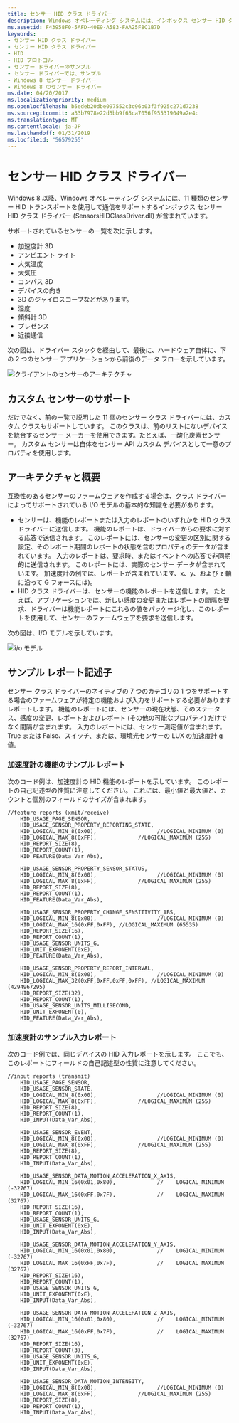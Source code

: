 ```yaml
---
title: センサー HID クラス ドライバー
description: Windows オペレーティング システムには、インボックス センサー HID クラス ドライバー (SensorsHIDClassDriver.dll) が含まれています。
ms.assetid: F43958F0-5AFD-40E9-A583-FAA25F8C1B7D
keywords:
- センサー HID クラス ドライバー
- センサー HID クラス ドライバー
- HID
- HID プロトコル
- センサー ドライバーのサンプル
- センサー ドライバーでは、サンプル
- Windows 8 センサー ドライバー
- Windows 8 のセンサー ドライバー
ms.date: 04/20/2017
ms.localizationpriority: medium
ms.openlocfilehash: b5edeb20dbe097552c3c96b03f3f925c271d7238
ms.sourcegitcommit: a33b7978e22d5bb9f65ca7056f955319049a2e4c
ms.translationtype: MT
ms.contentlocale: ja-JP
ms.lasthandoff: 01/31/2019
ms.locfileid: "56579255"
---
```

# <a name="sensor-hid-class-driver"></a>センサー HID クラス ドライバー


Windows 8 以降、Windows オペレーティング システムには、11 種類のセンサー HID トランスポートを使用して通信をサポートするインボックス センサー HID クラス ドライバー (SensorsHIDClassDriver.dll) が含まれています。

サポートされているセンサーの一覧を次に示します。

-   加速度計 3D
-   アンビエント ライト
-   大気温度
-   大気圧
-   コンパス 3D
-   デバイスの向き
-   3D のジャイロスコープなどがあります。
-   湿度
-   傾斜計 3D
-   プレゼンス
-   近接通信

次の図は、ドライバー スタックを経由して、最後に、ハードウェア自体に、下の 2 つのセンサー アプリケーションから前後のデータ フローを示しています。

![クライアントのセンサーのアーキテクチャ](images/client-sensor-architecture.png)

## <a name="support-for-custom-sensors"></a>カスタム センサーのサポート


だけでなく、前の一覧で説明した 11 個のセンサー クラス ドライバーには、カスタム クラスもサポートしています。 このクラスは、前のリストにないデバイスを統合するセンサー メーカーを使用できます。たとえば、一酸化炭素センサー。 カスタム センサーは自体をセンサー API カスタム デバイスとして一意のプロパティを使用します。

## <a name="architecture-and-overview"></a>アーキテクチャと概要


互換性のあるセンサーのファームウェアを作成する場合は、クラス ドライバーによってサポートされている I/O モデルの基本的な知識を必要があります。

-   センサーは、機能のレポートまたは入力のレポートのいずれかを HID クラス ドライバーに送信します。 機能のレポートは、ドライバーからの要求に対する応答で送信されます。 このレポートには、センサーの変更の区別に関する設定、そのレポート期間のレポートの状態を含むプロパティのデータが含まれています。 入力のレポートは、要求時、またはイベントへの応答で非同期的に送信されます。 このレポートには、実際のセンサー データが含まれています。 加速度計の例では、レポートが含まれています、x、y、および z 軸に沿って G フォースには)。
-   HID クラス ドライバーは、センサーの機能のレポートを送信します。 たとえば、アプリケーションでは、新しい感度の変更またはレポートの間隔を要求、ドライバーは機能レポートにこれらの値をパッケージ化し、このレポートを使用して、センサーのファームウェアを要求を送信します。

次の図は、I/O モデルを示しています。

![i/o モデル](images/hid-sensor-stack.png)

## <a name="sample-report-descriptor"></a>サンプル レポート記述子


センサー クラス ドライバーのネイティブの 7 つのカテゴリの 1 つをサポートする場合のファームウェアが特定の機能および入力をサポートする必要がありますレポートします。 機能のレポートには、センサーの現在状態、そのステータス、感度の変更、レポートおよびレポート (その他の可能なプロパティ) だけでなく間隔が含まれます。 入力のレポートには、センサー測定値が含まれます。True または False、スイッチ、または、環境光センサーの LUX の加速度計 g 値。

### <a name="sample-accelerometer-feature-report"></a>加速度計の機能のサンプル レポート

次のコード例は、加速度計の HID 機能のレポートを示しています。 このレポートの自己記述型の性質に注意してください。 これには、最小値と最大値と、カウントと個別のフィールドのサイズが含まれます。

``` syntax
//feature reports (xmit/receive)
    HID_USAGE_PAGE_SENSOR,
    HID_USAGE_SENSOR_PROPERTY_REPORTING_STATE,
    HID_LOGICAL_MIN_8(0x00),                   //LOGICAL_MINIMUM (0) 
    HID_LOGICAL_MAX_8(0xFF),             //LOGICAL_MAXIMUM (255) 
    HID_REPORT_SIZE(8),
    HID_REPORT_COUNT(1),
    HID_FEATURE(Data_Var_Abs),

    HID_USAGE_SENSOR_PROPERTY_SENSOR_STATUS,
    HID_LOGICAL_MIN_8(0x00),                   //LOGICAL_MINIMUM (0) 
    HID_LOGICAL_MAX_8(0xFF),             //LOGICAL_MAXIMUM (255) 
    HID_REPORT_SIZE(8),
    HID_REPORT_COUNT(1),
    HID_FEATURE(Data_Var_Abs),

    HID_USAGE_SENSOR_PROPERTY_CHANGE_SENSITIVITY_ABS,
    HID_LOGICAL_MIN_8(0x00),                   //LOGICAL_MINIMUM (0) 
    HID_LOGICAL_MAX_16(0xFF,0xFF), //LOGICAL_MAXIMUM (65535) 
    HID_REPORT_SIZE(16),
    HID_REPORT_COUNT(1),
    HID_USAGE_SENSOR_UNITS_G,
    HID_UNIT_EXPONENT(0xE), 
    HID_FEATURE(Data_Var_Abs),

    HID_USAGE_SENSOR_PROPERTY_REPORT_INTERVAL,
    HID_LOGICAL_MIN_8(0x00),                   //LOGICAL_MINIMUM (0) 
    HID_LOGICAL_MAX_32(0xFF,0xFF,0xFF,0xFF), //LOGICAL_MAXIMUM (4294967295) 
    HID_REPORT_SIZE(32),
    HID_REPORT_COUNT(1),
    HID_USAGE_SENSOR_UNITS_MILLISECOND,
    HID_UNIT_EXPONENT(0), 
    HID_FEATURE(Data_Var_Abs),
```

### <a name="sample-accelerometer-input-report"></a>加速度計のサンプル入力レポート

次のコード例では、同じデバイスの HID 入力レポートを示します。 ここでも、このレポートにフィールドの自己記述型の性質に注意してください。

``` syntax
//input reports (transmit)
    HID_USAGE_PAGE_SENSOR,
    HID_USAGE_SENSOR_STATE,
    HID_LOGICAL_MIN_8(0x00),                   //LOGICAL_MINIMUM (0) 
    HID_LOGICAL_MAX_8(0xFF),             //LOGICAL_MAXIMUM (255) 
    HID_REPORT_SIZE(8),
    HID_REPORT_COUNT(1),
    HID_INPUT(Data_Var_Abs),

    HID_USAGE_SENSOR_EVENT,
    HID_LOGICAL_MIN_8(0x00),                   //LOGICAL_MINIMUM (0) 
    HID_LOGICAL_MAX_8(0xFF),             //LOGICAL_MAXIMUM (255) 
    HID_REPORT_SIZE(8),
    HID_REPORT_COUNT(1),
    HID_INPUT(Data_Var_Abs),

    HID_USAGE_SENSOR_DATA_MOTION_ACCELERATION_X_AXIS,
    HID_LOGICAL_MIN_16(0x01,0x80),             //    LOGICAL_MINIMUM (-32767) 
    HID_LOGICAL_MAX_16(0xFF,0x7F),             //    LOGICAL_MAXIMUM (32767)
    HID_REPORT_SIZE(16), 
    HID_REPORT_COUNT(1), 
    HID_USAGE_SENSOR_UNITS_G,
    HID_UNIT_EXPONENT(0xE), 
    HID_INPUT(Data_Var_Abs),

    HID_USAGE_SENSOR_DATA_MOTION_ACCELERATION_Y_AXIS,
    HID_LOGICAL_MIN_16(0x01,0x80),             //    LOGICAL_MINIMUM (-32767) 
    HID_LOGICAL_MAX_16(0xFF,0x7F),             //    LOGICAL_MAXIMUM (32767)
    HID_REPORT_SIZE(16), 
    HID_REPORT_COUNT(1), 
    HID_USAGE_SENSOR_UNITS_G,
    HID_UNIT_EXPONENT(0xE), 
    HID_INPUT(Data_Var_Abs),

    HID_USAGE_SENSOR_DATA_MOTION_ACCELERATION_Z_AXIS,
    HID_LOGICAL_MIN_16(0x01,0x80),             //    LOGICAL_MINIMUM (-32767) 
    HID_LOGICAL_MAX_16(0xFF,0x7F),             //    LOGICAL_MAXIMUM (32767)
    HID_REPORT_SIZE(16), 
    HID_REPORT_COUNT(3), 
    HID_USAGE_SENSOR_UNITS_G,
    HID_UNIT_EXPONENT(0xE), 
    HID_INPUT(Data_Var_Abs),

    HID_USAGE_SENSOR_DATA_MOTION_INTENSITY,
    HID_LOGICAL_MIN_8(0x00),                   //LOGICAL_MINIMUM (0) 
    HID_LOGICAL_MAX_8(0xFF),             //LOGICAL_MAXIMUM (255) 
    HID_REPORT_SIZE(8),
    HID_REPORT_COUNT(1),
    HID_INPUT(Data_Var_Abs),
```

 

 




